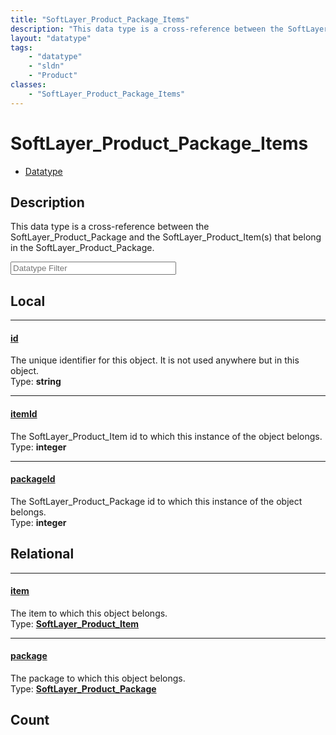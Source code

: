 ```yaml
---
title: "SoftLayer_Product_Package_Items"
description: "This data type is a cross-reference between the SoftLayer_Product_Package and the SoftLayer_Product_Item(s) that belong... "
layout: "datatype"
tags:
    - "datatype"
    - "sldn"
    - "Product"
classes:
    - "SoftLayer_Product_Package_Items"
---
```


# SoftLayer_Product_Package_Items
<div id='service-datatype'>
    <ul id='sldn-reference-tabs'>
        <li id='datatype'> <a href='/reference/datatypes/SoftLayer_Product_Package_Items' >Datatype</a></li>
    </ul>
</div>

## Description 
This data type is a cross-reference between the SoftLayer_Product_Package and the SoftLayer_Product_Item(s) that belong in the SoftLayer_Product_Package. 





<!-- Filer BEGIN -->
<div class="view-filters">
        <div class="clearfix">
            <div class="search-input-box">
                <input placeholder="Datatype Filter" onkeyup="titleSearch(inputId='prop-input', divId='properties', elementClass='prop-row')" 
                    type="text" id="prop-input" value="" size="30" maxlength="128" class="form-text">
            </div>
        </div>
</div>
<!-- Filer END -->

<div id="properties" class="content">
<div id="localProperties" class="prop-content" >

## Local
<div class="prop-row">

-----
[id]: #id
#### [id]
The unique identifier for this object. It is not used anywhere but in this object.  
<span class="type-label">Type: </span>**string**


</div>
<div class="prop-row">

-----
[itemId]: #itemid
#### [itemId]
The SoftLayer_Product_Item id to which this instance of the object belongs.  
<span class="type-label">Type: </span>**integer**


</div>
<div class="prop-row">

-----
[packageId]: #packageid
#### [packageId]
The SoftLayer_Product_Package id to which this instance of the object belongs.  
<span class="type-label">Type: </span>**integer**


</div>
</div>
<!-- LOCAL PROPERTY END -->

<div id="relationalProperties"  class="prop-content" >

## Relational
<div class="prop-row">

-----
[item]: #item
#### [item]
The item to which this object belongs.  
<span class="type-label">Type: </span>**<a href='/reference/datatypes/SoftLayer_Product_Item'>SoftLayer_Product_Item </a>**


</div>
<div class="prop-row">

-----
[package]: #package
#### [package]
The package to which this object belongs.  
<span class="type-label">Type: </span>**<a href='/reference/datatypes/SoftLayer_Product_Package'>SoftLayer_Product_Package </a>**


</div>

## Count
</div>


